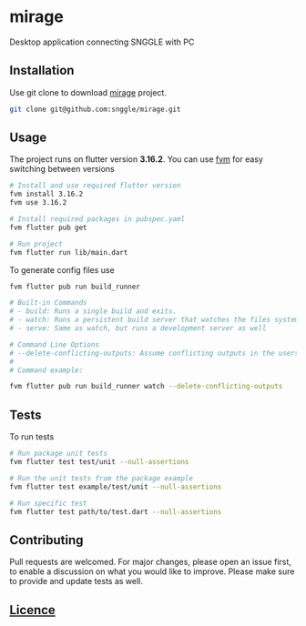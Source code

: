 # mirage
Desktop application connecting SNGGLE with PC

## Installation
Use git clone to download [mirage](https://github.com/snggle/mirage) project.
```bash
git clone git@github.com:snggle/mirage.git
```

## Usage
The project runs on flutter version **3.16.2**. You can use [fvm](https://fvm.app/documentation/getting-started/installation)
for easy switching between versions
```bash
# Install and use required flutter version
fvm install 3.16.2
fvm use 3.16.2

# Install required packages in pubspec.yaml
fvm flutter pub get

# Run project
fvm flutter run lib/main.dart
```

To generate config files use
```bash
fvm flutter pub run build_runner
```
```bash
# Built-in Commands 
# - build: Runs a single build and exits.
# - watch: Runs a persistent build server that watches the files system for edits and does rebuilds as necessary
# - serve: Same as watch, but runs a development server as well

# Command Line Options
# --delete-conflicting-outputs: Assume conflicting outputs in the users package are from previous builds, and skip the user prompt that would usually be provided.
# 
# Command example:

fvm flutter pub run build_runner watch --delete-conflicting-outputs
```

## Tests
To run tests
```bash
# Run package unit tests
fvm flutter test test/unit --null-assertions

# Run the unit tests from the package example
fvm flutter test example/test/unit --null-assertions

# Run specific test
fvm flutter test path/to/test.dart --null-assertions
```

## Contributing
Pull requests are welcomed. For major changes, please open an issue first, to enable a discussion on what you would like to improve. Please make sure to provide and update tests as well.

## [Licence](./LICENSE.md)